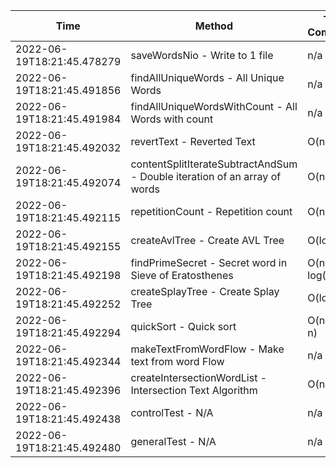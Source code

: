| Time | Method | Time Complexity | Space Complexity | Repetitions | Java Duration | Kotlin Duration | Machine |
|---|---|---|---|---|---|---|---|
| 2022-06-19T18:21:45.478279 | saveWordsNio - Write to 1 file | n/a | n/a | 2 | 46 | -1 | Prototype |
| 2022-06-19T18:21:45.491856 | findAllUniqueWords - All Unique Words | n/a | n/a | 10000 | 1489 | 3228 | Prototype |
| 2022-06-19T18:21:45.491984 | findAllUniqueWordsWithCount - All Words with count | n/a | n/a | 10000 | 1370 | 1616 | Prototype |
| 2022-06-19T18:21:45.492032 | revertText - Reverted Text | O(n) | O(1) | 10000 | 337 | 540 | Prototype |
| 2022-06-19T18:21:45.492074 | contentSplitIterateSubtractAndSum - Double iteration of an array of words | O(n^2) | O(1) | 10000 | 412 | 1716 | Prototype |
| 2022-06-19T18:21:45.492115 | repetitionCount - Repetition count | O(n^2) | O(n) | 10000 | 2467 | 1731 | Prototype |
| 2022-06-19T18:21:45.492155 | createAvlTree - Create AVL Tree | O(log n) | O(n) | 10000 | 194 | 365 | Prototype |
| 2022-06-19T18:21:45.492198 | findPrimeSecret - Secret word in Sieve of Eratosthenes | O(n * log(log n)) | O(n) | 10000 | 337 | 772 | Prototype |
| 2022-06-19T18:21:45.492252 | createSplayTree - Create Splay Tree | O(log n) | O(n) | 10000 | 276 | 768 | Prototype |
| 2022-06-19T18:21:45.492294 | quickSort - Quick sort | O(n * log n) | O(log n) | 10000 | 1258 | 4409 | Prototype |
| 2022-06-19T18:21:45.492344 | makeTextFromWordFlow - Make text from word Flow | n/a | n/a | 10000 | 673 | 749 | Prototype |
| 2022-06-19T18:21:45.492396 | createIntersectionWordList - Intersection Text Algorithm | O(n) | O(n) | 10000 | 353 | 545 | Prototype |
| 2022-06-19T18:21:45.492438 | controlTest - N/A | n/a | n/a | 10000 | 759 | 828 | Prototype |
| 2022-06-19T18:21:45.492480 | generalTest - N/A | n/a | n/a | 10000 | 217 | 187 | Prototype |
